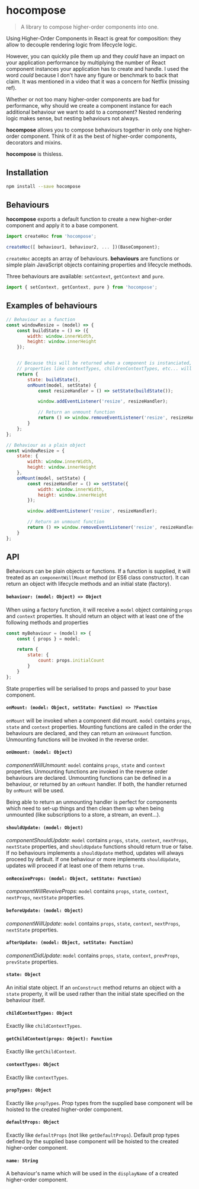 # hocompose

> A library to compose higher-order components into one.

Using Higher-Order Components in React is great for composition: they allow to decouple rendering logic from lifecycle logic.

However, you can quickly pile them up and they _could_ have an impact on your application performance by multiplying the number of React component instances your application has to create and handle. I used the word _could_ because I don't have any figure or benchmark to back that claim. It was mentioned in a video that it was a concern for Netflix (missing ref).

Whether or not too many higher-order components are bad for performance, why should we create a component instance for each additional behaviour we want to add to a component? Nested rendering logic makes sense, but nesting behaviours not always.

__hocompose__ allows you to compose behaviours together in only one higher-order component. Think of it as the best of higher-order components, decorators and mixins.

__hocompose__ is thisless.

## Installation

```sh
npm install --save hocompose
```

## Behaviours

__hocompose__ exports a default function to create a new higher-order component and apply it to a base component.

```js
import createHoc from 'hocompose';

createHoc([ behaviour1, behaviour2, ... ])(BaseComponent);
```

`createHoc` accepts an array of behaviours. __behaviours__ are functions or simple plain JavaScript objects containing properties and lifecycle methods.

Three behaviours are available: `setContext`, `getContext` and `pure`.

```js
import { setContext, getContext, pure } from 'hocompose';
```


## Examples of behaviours

```js
// Behaviour as a function
const windowResize = (model) => {
    const buildState = () => ({
        width: window.innerWidth,
        height: window.innerHeight
    });


    // Because this will be returned when a component is instanciated,
    // properties like contextTypes, childrenContextTypes, etc... will be ignored
    return {
        state: buildState(),
        onMount(model, setState) {
            const resizeHandler = () => setState(buildState());

            window.addEventListener('resize', resizeHandler);

            // Return an unmount function
            return () => window.removeEventListener('resize', resizeHandler);
        }
    };
};
```

```js
// Behaviour as a plain object
const windowResize = {
    state: {
        width: window.innerWidth,
        height: window.innerHeight
    },
    onMount(model, setState) {
        const resizeHandler = () => setState({
            width: window.innerWidth,
            height: window.innerHeight
        });

        window.addEventListener('resize', resizeHandler);

        // Return an unmount function
        return () => window.removeEventListener('resize', resizeHandler);
    }
};

```

## API

Behaviours can be plain objects or functions. If a function is supplied, it will treated as an `componentWillMount` method (or ES6 class constructor). It can return an object with lifecycle methods and an initial state (factory).


#### `behaviour: (model: Object) => Object`

When using a factory function, it will receive a `model` object containing `props` and `context` properties. It should return an object with at least one of the following methods and properties

```js
const myBehaviour = (model) => {
    const { props } = model;

    return {
        state: {
            count: props.initialCount
        }
    }
};
```

State properties will be serialised to props and passed to your base component.

#### `onMount: (model: Object, setState: Function) => ?Function`

`onMount` will be invoked when a component did mount. `model` contains `props`, `state` and `context` properties. Mounting functions are called in the order the behaviours are declared, and they can return an `onUnmount` function. Unmounting functions will be invoked in the reverse order.

#### `onUmount: (model: Object)`

_componentWillUnmount_: `model` contains `props`, `state` and `context` properties. Unmounting functions are invoked in the reverse order behaviours are declared. Unmounting functions can be defined in a behaviour, or returned by an `onMount` handler. If both, the handler returned by `onMount` will be used.

Being able to return an unmounting handler is perfect for components which need to set-up things and then clean them up when being unmounted (like subscriptions to a store, a stream, an event...).

#### `shouldUpdate: (model: Object)`

_componentShouldUpdate_: `model` contains `props`, `state`, `context`, `nextProps`, `nextState` properties, and `shouldUpdate` functions should return true or false. If no behaviours implements a `shouldUpdate` method, updates will always proceed by default. If one behaviour or more implements `shouldUpdate`, updates will proceed if at least one of them returns `true`.

#### `onReceiveProps: (model: Object, setState: Function)`

_componentWillReveiveProps_: `model` contains `props`, `state`, `context`, `nextProps`, `nextState` properties.

#### `beforeUpdate: (model: Object)`

_componentWillUpdate_: `model` contains `props`, `state`, `context`, `nextProps`, `nextState` properties.

#### `afterUpdate: (model: Object, setState: Function)`

_componentDidUpdate_: `model` contains `props`, `state`, `context`, `prevProps`, `prevState` properties.

#### `state: Object`

An initial state object. If an `onConstruct` method returns an object with a `state` property, it will be used rather than the initial state specified on the behaviour itself. 

#### `childContextTypes: Object`

Exactly like `childContextTypes`.

#### `getChildContext(props: Object): Function`

Exactly like `getChildContext`.

#### `contextTypes: Object`

Exactly like `contextTypes`.

#### `propTypes: Object`

Exactly like `propTypes`. Prop types from the supplied base component will be hoisted to the created higher-order component.

#### `defaultProps: Object`

Exactly like `defaultProps` (not like `getDefaultProps`). Default prop types defined by the supplied base component will be hoisted to the created higher-order component.

#### `name: String`

A behaviour's name which will be used in the `displayName` of a created higher-order component.
